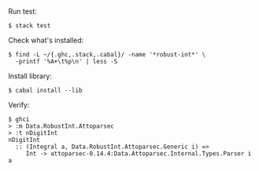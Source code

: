 
Run test:

    $ stack test

Check what's installed:

    $ find -L ~/{.ghc,.stack,.cabal}/ -name '*robust-int*' \
      -printf '%A+\t%p\n' | less -S

Install library:

    $ cabal install --lib

Verify:

    $ ghci
    > :m Data.RobustInt.Attoparsec
    > :t nDigitInt
    nDigitInt
      :: (Integral a, Data.RobustInt.Attoparsec.Generic i) =>
         Int -> attoparsec-0.14.4:Data.Attoparsec.Internal.Types.Parser i a
